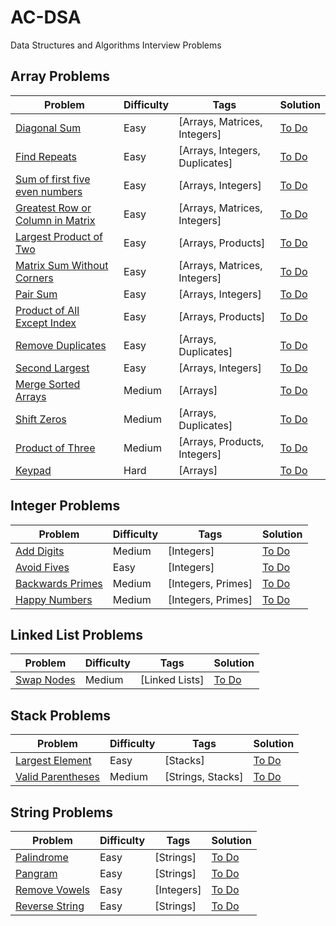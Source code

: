 # AC-DSA

Data Structures and Algorithms Interview Problems

## Array Problems

| Problem | Difficulty| Tags | Solution |
| --- | --- | --- | --- |
| [Diagonal Sum](https://github.com/C4Q/AC-DSA/blob/master/ArrayProblems/DiagonalSum.md) | Easy |  [Arrays, Matrices, Integers] | [To Do]()
| [Find Repeats](https://github.com/C4Q/AC-DSA/blob/master/ArrayProblems/FindRepeats.md) | Easy | [Arrays, Integers, Duplicates] | [To Do]() | 
| [Sum of first five even numbers](https://github.com/C4Q/AC-DSA/blob/master/ArrayProblems/FirstFiveSum.md) | Easy | [Arrays, Integers] | [To Do]() |
| [Greatest Row or Column in Matrix](https://github.com/C4Q/AC-DSA/blob/master/ArrayProblems/GreatestRowOrColumn.md) | Easy | [Arrays, Matrices, Integers] | [To Do]() | 
| [Largest Product of Two](https://github.com/C4Q/AC-DSA/blob/master/ArrayProblems/LargestProductOfTwo.md) | Easy | [Arrays, Products] | [To Do]() | 
| [Matrix Sum Without Corners](https://github.com/C4Q/AC-DSA/blob/master/ArrayProblems/MatrixSum.md) | Easy | [Arrays, Matrices, Integers] | [To Do]() |
| [Pair Sum](https://github.com/C4Q/AC-DSA/blob/master/ArrayProblems/PairSum.md) | Easy | [Arrays, Integers] | [To Do]() | 
| [Product of All Except Index](https://github.com/C4Q/AC-DSA/blob/master/ArrayProblems/ProductOfAllExeptIndex.md) | Easy | [Arrays, Products] | [To Do]() | 
| [Remove Duplicates](https://github.com/C4Q/AC-DSA/blob/master/ArrayProblems/RemoveDuplicates.md) | Easy | [Arrays, Duplicates] | [To Do]() | 
| [Second Largest](https://github.com/C4Q/AC-DSA/blob/master/ArrayProblems/SecondLargest.md) | Easy | [Arrays, Integers] | [To Do]() | 
| [Merge Sorted Arrays](https://github.com/C4Q/AC-DSA/blob/master/LinkedListProblems/MergeSortedLists.md) | Medium | [Arrays] | [To Do]() | 
| [Shift Zeros](https://github.com/C4Q/AC-DSA/blob/master/ArrayProblems/ShiftZeros.md) | Medium | [Arrays, Duplicates] | [To Do]() | 
| [Product of Three](https://github.com/C4Q/AC-DSA/blob/master/ArrayProblems/ProductOfThree.md) | Medium | [Arrays, Products, Integers] | [To Do]() | 
| [Keypad](https://github.com/C4Q/AC-DSA/blob/master/ArrayProblems/Keypad.md) | Hard | [Arrays] | [To Do]() | 

## Integer Problems

| Problem | Difficulty| Tags | Solution |
| --- | --- | --- | --- |
| [Add Digits](https://github.com/C4Q/AC-DSA/blob/master/IntegerProblems/AddDigits.md) | Medium | [Integers] | [To Do]() | 
| [Avoid Fives](https://github.com/C4Q/AC-DSA/blob/master/IntegerProblems/AvoidFives.md) | Easy | [Integers] | [To Do]() | 
| [Backwards Primes](https://github.com/C4Q/AC-DSA/blob/master/IntegerProblems/BackwardsPrimes.md) | Medium | [Integers, Primes] | [To Do]() | 
| [Happy Numbers](https://github.com/C4Q/AC-DSA/blob/master/IntegerProblems/HappyNumbers.md) | Medium | [Integers, Primes] | [To Do]() | 


## Linked List Problems

| Problem | Difficulty| Tags | Solution |
| --- | --- | --- | --- |
| [Swap Nodes](https://github.com/C4Q/AC-DSA/blob/master/LinkedListProblems/SwapNodes.md) | Medium | [Linked Lists] | [To Do]() | 

## Stack Problems

| Problem | Difficulty| Tags | Solution |
| --- | --- | --- | --- |
| [Largest Element](https://github.com/C4Q/AC-DSA/blob/master/StackProblems/LargestElementInStack.md) | Easy | [Stacks] | [To Do]() | 
| [Valid Parentheses](https://github.com/C4Q/AC-DSA/blob/master/StringProblems/ValidParentheses.md) | Medium | [Strings, Stacks] | [To Do]() |

## String Problems
| Problem | Difficulty| Tags | Solution |
| --- | --- | --- | --- |
| [Palindrome](https://github.com/C4Q/AC-DSA/blob/master/StringProblems/Palindrome.md) | Easy | [Strings] | [To Do]() | 
| [Pangram](https://github.com/C4Q/AC-DSA/blob/master/StringProblems/Pangram.md) | Easy | [Strings] | [To Do]() | 
| [Remove Vowels](https://github.com/C4Q/AC-DSA/blob/master/StringProblems/RemoveVowels.md) | Easy | [Integers] | [To Do]() | 
| [Reverse String](https://github.com/C4Q/AC-DSA/blob/master/StringProblems/ReverseString.md) | Easy | [Strings] | [To Do]() | 

